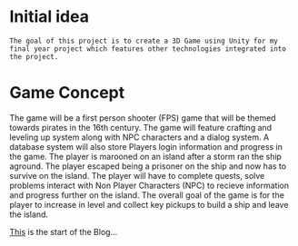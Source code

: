 # Initial idea 
	The goal of this project is to create a 3D Game using Unity for my final year project which features other technologies integrated into the project.
	
# Game Concept
The game will be a first person shooter (FPS) game that will be themed towards pirates in the 16th century. The game will feature crafting and leveling up system along with NPC characters and a dialog system. A database system will also store Players login information and progress in the game.
The player is marooned on an island after a storm ran the ship aground. The player escaped being a prisoner on the ship and now has to survive on the island. The player will have to complete quests, solve problems interact with Non Player Characters (NPC) to recieve information and progress further on the island. The overall goal of the game is for the player to increase in level and collect key pickups to build a ship and leave the island.

[This](?pageTwo) is the start of the Blog...

		
